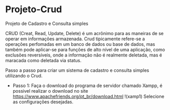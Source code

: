 # Projeto-Crud
Projeto de Cadastro e Consulta simples 

CRUD (Creat, Read, Update, Delete) é um acrônimo para as maneiras de se operar em informações armazenada. Crud tipicamente refere-se a operações perfomadas em um banco de dados ou base de dados, mas também pode aplicar-se para funções de alto nível de uma aplicação, como exclusões reversíveis, onde a informação não é realmente deletada, mas é maracada como deletada via status.

Passo a passo para criar um sistema de cadastro e consulta simples utilizando o Crud.

* Passo 1:
Faça o download do programa de servidor chamado Xampp, é possivel realizar o download no site <https://www.apachefriends.org/pt_br/download.html>
!(xamp1)
Selecione as configurações desejadas.
